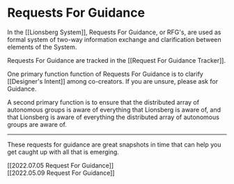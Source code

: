 # Requests For Guidance
In the [[Lionsberg System]], Requests For Guidance, or RFG's, are used as formal system of two-way information exchange and clarification between elements of the System. 

Requests For Guidance are tracked in the [[Request For Guidance Tracker]]. 

One primary function function of Requests For Guidance is to clarify [[Designer's Intent]] among co-creators. If you are unsure, please ask for Guidance. 

A second primary function is to ensure that the distributed array of autonomous groups is aware of everything that Lionsberg is aware of, and that Lionsberg is aware of everything the distributed array of autonomous groups are aware of. 

___

These requests for guidance are great snapshots in time that can help you get caught up with all that is emerging. 

[[2022.07.05 Request For Guidance]]  
[[2022.05.09 Request For Guidance]]  